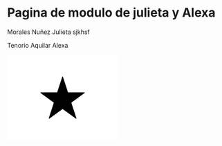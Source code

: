 # Pagina de modulo de julieta y Alexa

Morales Nuñez Julieta sjkhsf


Tenorio Aquilar Alexa

<img src="estrella.png">
